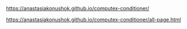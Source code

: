 https://anastasiakonushok.github.io/computex-conditioner/


https://anastasiakonushok.github.io/computex-conditioner/all-page.html